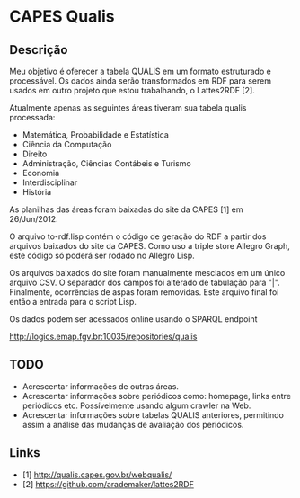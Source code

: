 
# CAPES Qualis

## Descrição

Meu objetivo é oferecer a tabela QUALIS em um formato estruturado e
processável. Os dados ainda serão transformados em RDF para serem
usados em outro projeto que estou trabalhando, o Lattes2RDF [2].

Atualmente apenas as seguintes áreas tiveram sua tabela qualis
processada:

 * Matemática, Probabilidade e Estatística
 * Ciência da Computação
 * Direito
 * Administração, Ciências Contábeis e Turismo
 * Economia
 * Interdisciplinar
 * História

As planilhas das áreas foram baixadas do site da CAPES [1] em
26/Jun/2012.

O arquivo to-rdf.lisp contém o código de geração do RDF a partir dos
arquivos baixados do site da CAPES. Como uso a triple store Allegro
Graph, este código só poderá ser rodado no Allegro Lisp.

Os arquivos baixados do site foram manualmente mesclados em um único
arquivo CSV. O separador dos campos foi alterado de tabulação para
"|". Finalmente, ocorrências de aspas foram removidas. Este arquivo
final foi então a entrada para o script Lisp.

Os dados podem ser acessados online usando o SPARQL endpoint

http://logics.emap.fgv.br:10035/repositories/qualis


## TODO

 * Acrescentar informações de outras áreas.
 * Acrescentar informações sobre periódicos como: homepage, links
   entre periódicos etc. Possívelmente usando algum crawler na Web.
 * Acrescentar informações sobre tabelas QUALIS anteriores, permitindo
   assim a análise das mudanças de avaliação dos periódicos.

## Links

 * [1] http://qualis.capes.gov.br/webqualis/
 * [2] https://github.com/arademaker/lattes2RDF

